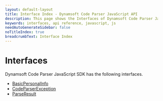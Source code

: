 ```yaml
---
layout: default-layout
title: Interface Index - Dynamsoft Code Parser JavaScript API
description: This page shows the Interfaces of Dynamsoft Code Parser JavaScript SDK.
keywords: interfaces, api reference, javascript, js
needAutoGenerateSidebar: false
noTitleIndex: true
breadcrumbText: Interface Index
---
```


# Interfaces

Dynamsoft Code Parser JavaScript SDK has the following interfaces.

* [BasicPersonalInfo](basicpersonalinfo.md)
* [CodeParserException](codeparserexception.md)
* [ParseResult](parseresult.md)
